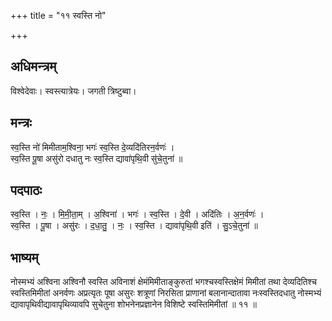 +++
title = "११ स्वस्ति नो"

+++
## अधिमन्त्रम्
विश्वेदेवाः। स्वस्त्यात्रेयः। जगती त्रिष्टुब्वा।

## मन्त्रः
स्व॒स्ति नो॑ मिमीताम॒श्विना॒ भगः॑ स्व॒स्ति दे॒व्यदि॑तिरन॒र्वणः॑ ।  
स्व॒स्ति पू॒षा असु॑रो दधातु नः स्व॒स्ति द्यावा॑पृथि॒वी सु॑चे॒तुना॑ ॥

## पदपाठः
स्व॒स्ति । नः॒ । मि॒मी॒ता॒म् । अ॒श्विना॑ । भगः॑ । स्व॒स्ति । दे॒वी । अदि॑तिः । अ॒न॒र्वणः॑ ।  
स्व॒स्ति । पू॒षा । असु॑रः । द॒धा॒तु॒ । नः॒ । स्व॒स्ति । द्यावा॑पृथि॒वी इति॑ । सु॒ऽचे॒तुना॑ ॥

## भाष्यम्
नोस्मभ्यं अश्विना अश्विनौ स्वस्ति अविनाशं क्षेमंमिमीताङ्कुरुतां भगश्चस्वस्तिक्षेमं मिमीतां तथा देव्यदितिश्च स्वस्तिमिमीतां अनर्वणः अप्रत्यृतः पूषा असुरः शत्रूणां निरसिता प्राणानां बलानान्दातावा नःस्वस्तिदधातु नोस्मभ्यं द्यावापृथिवीद्यावापृथिव्यावपि सुचेतुना शोभनेनप्रज्ञानेन विशिष्टे स्वस्तिमिमीतां ॥ ११ ॥